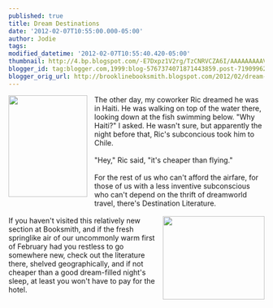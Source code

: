 ```yaml
---
published: true
title: Dream Destinations
date: '2012-02-07T10:55:00.000-05:00'
author: Jodie
tags: 
modified_datetime: '2012-02-07T10:55:40.420-05:00'
thumbnail: http://4.bp.blogspot.com/-E7Dxpz1V2rg/TzCNRVCZA6I/AAAAAAAAAVE/wpSaCUT30wQ/s72-c/untitled.png
blogger_id: tag:blogger.com,1999:blog-5767374071871443859.post-7190996233494652964
blogger_orig_url: http://brooklinebooksmith.blogspot.com/2012/02/dream-destinations.html
---
```


<a href="http://4.bp.blogspot.com/-E7Dxpz1V2rg/TzCNRVCZA6I/AAAAAAAAAVE/wpSaCUT30wQ/s1600/untitled.png" imageanchor="1" style="clear: left; float: left; margin-bottom: 1em; margin-right: 1em;"><img border="0" height="200" src="http://4.bp.blogspot.com/-E7Dxpz1V2rg/TzCNRVCZA6I/AAAAAAAAAVE/wpSaCUT30wQ/s200/untitled.png" width="155" /></a>The other day, my coworker Ric dreamed he was in Haiti. He was walking on top of the water there, looking down at the fish swimming below. "Why Haiti?" I asked. He wasn't sure, but apparently the night before that, Ric's subconcious took him to Chile.<br /><br />"Hey," Ric said,&nbsp;"it's cheaper than flying."<br /><br />For the rest of us who can't afford the airfare, for those of us with a less inventive subconscious who can't depend on the thrift of&nbsp;dreamworld travel, there's Destination Literature.<br /><br /><a href="http://4.bp.blogspot.com/-JKZcVKVLnF8/Ty6p1MLgeqI/AAAAAAAAAU8/zPkYfAyG8ZU/s1600/mauritius.jpg" imageanchor="1" style="clear: right; float: right; margin-bottom: 1em; margin-left: 1em;"><img border="0" height="164" src="http://4.bp.blogspot.com/-JKZcVKVLnF8/Ty6p1MLgeqI/AAAAAAAAAU8/zPkYfAyG8ZU/s200/mauritius.jpg" width="200" /></a>If you haven't visited this relatively new section at Booksmith, and if the fresh springlike air of our uncommonly warm first of February&nbsp;had you restless to go somewhere new, check out the literature there, shelved geographically, and if not cheaper than a good dream-filled night's sleep, at least you won't have to pay for the hotel.<br /><br />
